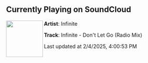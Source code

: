 ## Currently Playing on SoundCloud

[<img align="left" width="100" src="https://i1.sndcdn.com/artworks-1Qj4R7A07OtI8Rgc-Ejzzbg-t500x500.jpg">](https://soundcloud.com/rewiredrecordsuk/infinite-dont-let-go-radio-mix)

**Artist**: Infinite 

**Track**: Infinite - Don't Let Go (Radio Mix)

Last updated at 2/4/2025, 4:00:53 PM
